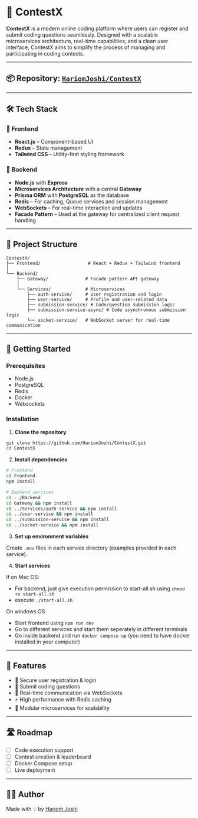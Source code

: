 # 🚀 ContestX

**ContestX** is a modern online coding platform where users can register and submit coding questions seamlessly. Designed with a scalable microservices architecture, real-time capabilities, and a clean user interface, ContestX aims to simplify the process of managing and participating in coding contests.

---

## 📦 Repository: [`HariomJoshi/ContestX`](https://github.com/HariomJoshi/ContestX)

---

## 🛠️ Tech Stack

### 🌟 Frontend

- **React.js** – Component-based UI
- **Redux** – State management
- **Tailwind CSS** – Utility-first styling framework

### 🔧 Backend

- **Node.js** with **Express**
- **Microservices Architecture** with a central **Gateway**
- **Prisma ORM** with **PostgreSQL** as the database
- **Redis** – For caching, Queue services and session management
- **WebSockets** – For real-time interaction and updates
- **Facade Pattern** – Used at the gateway for centralized client request handling

---

## 📁 Project Structure

```
ContestX/
├── Frontend/                  # React + Redux + Tailwind frontend
│
└── Backend/
    ├── Gateway/              # Facade pattern API gateway
    │
    └── Services/             # Microservices
        ├── auth-service/     # User registration and login
        ├── user-service/     # Profile and user-related data
        ├── submission-service/ # Code/question submission logic
        ├── submission-service-async/ # Code asynchronous submission logic
        └── socket-service/   # WebSocket server for real-time communication
```

---

## 🧪 Getting Started

### Prerequisites

- Node.js
- PostgreSQL
- Redis
- Docker
- Websockets

### Installation

1. **Clone the repository**

```bash
git clone https://github.com/HariomJoshi/ContestX.git
cd ContestX
```

2. **Install dependencies**

```bash
# Frontend
cd Frontend
npm install

# Backend services
cd ../Backend
cd Gateway && npm install
cd ../Services/auth-service && npm install
cd ../user-service && npm install
cd ../submission-service && npm install
cd ../socket-service && npm install
```

3. **Set up environment variables**

Create `.env` files in each service directory (examples provided in each service).

4. **Start services**

If on Mac OS:
- For backend, just give execution permission to start-all.sh using `chmod +x start-all.sh`
- execute `./start-all.sh`
  
On windows OS
- Start frontend using `npm run dev`
- Go to different services and start them seperately in different terminals
- Go inside backend and run `docker compose up` (you need to have docker installed in your computer)

---

## 🧩 Features

- 🔐 Secure user registration & login
- 📝 Submit coding questions
- 🔄 Real-time communication via WebSockets
- ⚡ High performance with Redis caching
- 🎯 Modular microservices for scalability

---

## 🛣️ Roadmap

- [ ] Code execution support
- [ ] Contest creation & leaderboard
- [ ] Docker Compose setup
- [ ] Live deployment

---

## 🧑‍💻 Author

Made with 💡 by [Hariom Joshi](https://github.com/HariomJoshi)

